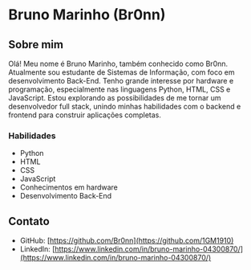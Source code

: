 # Bruno Marinho (Br0nn)

## Sobre mim
Olá! Meu nome é Bruno Marinho, também conhecido como Br0nn. Atualmente sou estudante de Sistemas de Informação, com foco em desenvolvimento Back-End. Tenho grande interesse por hardware e programação, especialmente nas linguagens Python, HTML, CSS e JavaScript. Estou explorando as possibilidades de me tornar um desenvolvedor full stack, unindo minhas habilidades com o backend e frontend para construir aplicações completas.

### Habilidades

- Python
- HTML
- CSS
- JavaScript
- Conhecimentos em hardware
- Desenvolvimento Back-End

## Contato

- GitHub: [https://github.com/Br0nn](https://github.com/1GM1910)
- LinkedIn: [https://www.linkedin.com/in/bruno-marinho-04300870/](https://www.linkedin.com/in/bruno-marinho-04300870/)
